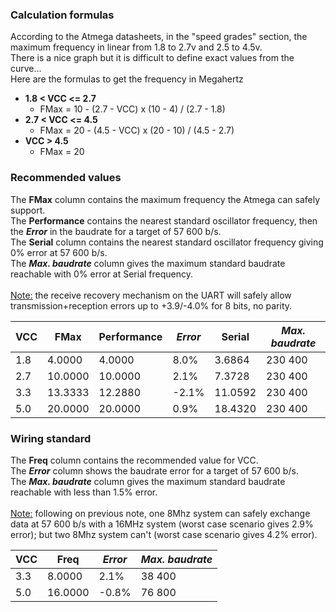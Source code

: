 ### Calculation formulas ###
According to the Atmega datasheets, in the "speed grades" section, the maximum frequency in linear from 1.8 to 2.7v and 2.5 to 4.5v.<br>
There is a nice graph but it is difficult to define exact values from the curve...<br>
Here are the formulas to get the frequency in Megahertz<br>
<ul><li><b>1.8 < VCC <= 2.7</b>
<ul><li>FMax = 10 - (2.7 - VCC) x (10 - 4) / (2.7 - 1.8)<br>
</li></ul></li><li><b>2.7 < VCC <= 4.5</b>
<ul><li>FMax = 20 - (4.5 - VCC) x (20 - 10) / (4.5 - 2.7)<br>
</li></ul></li><li><b>VCC > 4.5</b>
<ul><li>FMax = 20</li></ul></li></ul>

<h3>Recommended values</h3>
The <b>FMax</b> column contains the maximum frequency the Atmega can safely support.<br>
The <b>Performance</b> contains the nearest standard oscillator frequency, then the <b><i>Error</i></b> in the baudrate for a target of 57 600 b/s.<br>
The <b>Serial</b> column contains the nearest standard oscillator frequency giving 0% error at 57 600 b/s. <br>
The <b><i>Max. baudrate</i></b> column gives the maximum standard baudrate reachable with 0% error at Serial frequency.<br><br>
<u>Note:</u> the receive recovery mechanism on the UART will safely allow transmission+reception errors up to +3.9/-4.0% for 8 bits, no parity.<br>
<table><thead><th>VCC</th><th>FMax</th><th>Performance</th><th><i>Error</i></th><th>Serial</th><th><i>Max. baudrate</i></th></thead><tbody>
<tr><td>1.8</td><td>4.0000</td><td>4.0000     </td><td>8.0%        </td><td>3.6864</td><td>230 400             </td></tr>
<tr><td>2.7</td><td>10.0000</td><td>10.0000    </td><td>2.1%        </td><td>7.3728</td><td>230 400             </td></tr>
<tr><td>3.3</td><td>13.3333</td><td>12.2880    </td><td>-2.1%       </td><td>11.0592</td><td>230 400             </td></tr>
<tr><td>5.0</td><td>20.0000</td><td>20.0000    </td><td>0.9%        </td><td>18.4320</td><td>230 400             </td></tr></tbody></table>

<h3>Wiring standard</h3>
The <b>Freq</b> column contains the recommended value for VCC.<br>
The <b><i>Error</i></b> column shows the baudrate error for a target of 57 600 b/s.<br>
The <b><i>Max. baudrate</i></b> column gives the maximum standard baudrate reachable with less than 1.5% error.<br><br>
<u>Note:</u> following on previous note, one 8Mhz system can safely exchange data at 57 600 b/s with a 16MHz system (worst case scenario gives 2.9% error); but two 8Mhz system can't (worst case scenario gives 4.2% error).<br>
<table><thead><th>VCC</th><th>Freq</th><th><i>Error</i></th><th><i>Max. baudrate</i></th></thead><tbody>
<tr><td>3.3</td><td>8.0000</td><td>2.1%        </td><td>38 400              </td></tr>
<tr><td>5.0</td><td>16.0000</td><td>-0.8%       </td><td>76 800              </td></tr>
